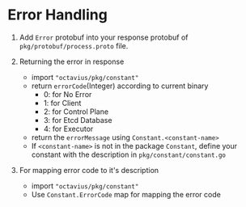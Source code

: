 # Error Handling

1. Add `Error` protobuf into your response protobuf of `pkg/protobuf/process.proto` file.

2. Returning the error in response
    - import `"octavius/pkg/constant"`
    - return `errorCode`(Integer) according to current binary
       - 0: for No Error
       - 1: for Client
       - 2: for Control Plane
       - 3: for Etcd Database
       - 4: for Executor   
    - return the `errorMessage` using `Constant.<constant-name> `
    - If `<constant-name>` is not in the package `Constant`, define your constant with the description in `pkg/constant/constant.go`

3. For mapping error code to it's description
    - import `"octavius/pkg/constant"`
    - Use `Constant.ErrorCode` map for mapping the error code